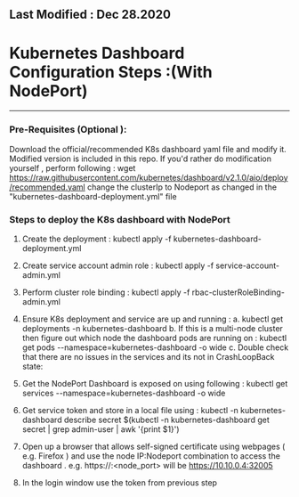 Last Modified : Dec 28.2020
---------------------------------------------------------
# Kubernetes Dashboard Configuration Steps :(With NodePort)
---------------------------------------------------------

### Pre-Requisites (Optional ): 
Download the official/recommended K8s dashboard yaml file and modify it. Modified version
is included in this repo. If you'd rather do modification yourself , perform following : 
wget https://raw.githubusercontent.com/kubernetes/dashboard/v2.1.0/aio/deploy/recommended.yaml
change the clusterIp to Nodeport as changed in the "kubernetes-dashboard-deployment.yml" file

### **Steps to deploy the K8s dashboard with NodePort**

1. Create the deployment : kubectl apply -f kubernetes-dashboard-deployment.yml
2. Create service account admin role :  kubectl apply -f service-account-admin.yml
3. Perform cluster role binding : kubectl apply -f rbac-clusterRoleBinding-admin.yml
4. Ensure K8s deployment and service are up and running :
  a. kubectl get deployments -n kubernetes-dashboard
  b. If this is a multi-node cluster then figure out which node the dashboard pods are running on :
        kubectl get pods --namespace=kubernetes-dashboard -o wide
  c. Double check that there are no issues in the services and its not in CrashLoopBack state:
5. Get the NodePort Dashboard is exposed on using following :
    kubectl get services --namespace=kubernetes-dashboard -o wide
6. Get service token and store in a local file using :
   kubectl -n kubernetes-dashboard describe secret $(kubectl -n kubernetes-dashboard get secret | grep admin-user | awk '{print $1}')

7. Open up a browser that allows self-signed certificate using webpages ( e.g. Firefox ) and use the node  IP:Nodeport combination to access the dashboard . e.g. https://<node4>:<node_port> will be https://10.10.0.4:32005

8. In the login window use the token from previous step
